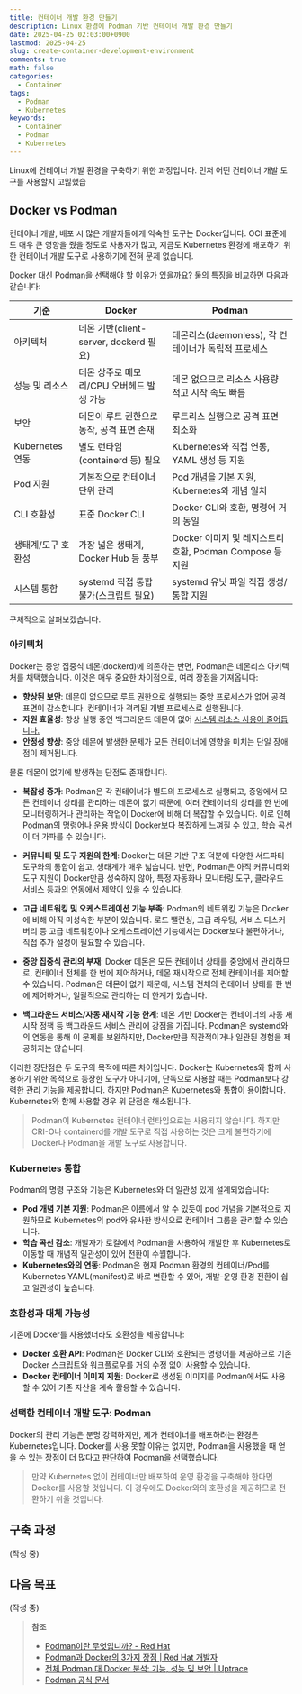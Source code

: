 ```yaml
---
title: 컨테이너 개발 환경 만들기
description: Linux 환경에 Podman 기반 컨테이너 개발 환경 만들기
date: 2025-04-25 02:03:00+0900
lastmod: 2025-04-25
slug: create-container-development-environment
comments: true
math: false
categories:
  - Container
tags:
  - Podman
  - Kubernetes
keywords:
  - Container
  - Podman
  - Kubernetes
---
```


Linux에 컨테이너 개발 환경을 구축하기 위한 과정입니다. 먼저 어떤 컨테이너 개발 도구를 사용할지 고믾했습

## Docker vs Podman

컨테이너 개발, 배포 시 많은 개발자들에게 익숙한 도구는 Docker입니다. OCI 표준에도 매우 큰 영향을 줬을 정도로 사용자가 많고, 지금도 Kubernetes 환경에 배포하기 위한 컨테이너 개발 도구로 사용하기에 전혀 문제 없습니다.

Docker 대신 Podman을 선택해야 할 이유가 있을까요? 둘의 특징을 비교하면 다음과 같습니다:

| 기준               | Docker                                    | Podman                                                   |
| ------------------ | ----------------------------------------- | -------------------------------------------------------- |
| 아키텍처           | 데몬 기반(client-server, dockerd 필요)    | 데몬리스(daemonless), 각 컨테이너가 독립적 프로세스      |
| 성능 및 리소스     | 데몬 상주로 메모리/CPU 오버헤드 발생 가능 | 데몬 없으므로 리소스 사용량 적고 시작 속도 빠름          |
| 보안               | 데몬이 루트 권한으로 동작, 공격 표면 존재 | 루트리스 실행으로 공격 표면 최소화                       |
| Kubernetes 연동    | 별도 런타임(containerd 등) 필요           | Kubernetes와 직접 연동, YAML 생성 등 지원                |
| Pod 지원           | 기본적으로 컨테이너 단위 관리             | Pod 개념을 기본 지원, Kubernetes와 개념 일치             |
| CLI 호환성         | 표준 Docker CLI                           | Docker CLI와 호환, 명령어 거의 동일                      |
| 생태계/도구 호환성 | 가장 넓은 생태계, Docker Hub 등 풍부      | Docker 이미지 및 레지스트리 호환, Podman Compose 등 지원 |
| 시스템 통합        | systemd 직접 통합 불가(스크립트 필요)     | systemd 유닛 파일 직접 생성/통합 지원                    |

구체적으로 살펴보겠습니다.

### 아키텍처

Docker는 중앙 집중식 데몬(dockerd)에 의존하는 반면, Podman은 데몬리스 아키텍처를 채택했습니다. 이것은 매우 중요한 차이점으로, 여러 장점을 가져옵니다:

- **향상된 보안**: 데몬이 없으므로 루트 권한으로 실행되는 중앙 프로세스가 없어 공격 표면이 감소합니다. 컨테이너가 격리된 개별 프로세스로 실행됩니다.
- **자원 효율성**: 항상 실행 중인 백그라운드 데몬이 없어 <u>시스템 리소스 사용이 줄어듭니다.</u>
- **안정성 향상**: 중앙 데몬에 발생한 문제가 모든 컨테이너에 영향을 미치는 단일 장애점이 제거됩니다.

물론 데몬이 없기에 발생하는 단점도 존재합니다.

- **복잡성 증가**: Podman은 각 컨테이너가 별도의 프로세스로 실행되고, 중앙에서 모든 컨테이너 상태를 관리하는 데몬이 없기 때문에, 여러 컨테이너의 상태를 한 번에 모니터링하거나 관리하는 작업이 Docker에 비해 더 복잡할 수 있습니다. 이로 인해 Podman의 명령어나 운용 방식이 Docker보다 복잡하게 느껴질 수 있고, 학습 곡선이 더 가파를 수 있습니다.

- **커뮤니티 및 도구 지원의 한계**: Docker는 데몬 기반 구조 덕분에 다양한 서드파티 도구와의 통합이 쉽고, 생태계가 매우 넓습니다. 반면, Podman은 아직 커뮤니티와 도구 지원이 Docker만큼 성숙하지 않아, 특정 자동화나 모니터링 도구, 클라우드 서비스 등과의 연동에서 제약이 있을 수 있습니다.

- **고급 네트워킹 및 오케스트레이션 기능 부족**: Podman의 네트워킹 기능은 Docker에 비해 아직 미성숙한 부분이 있습니다. 로드 밸런싱, 고급 라우팅, 서비스 디스커버리 등 고급 네트워킹이나 오케스트레이션 기능에서는 Docker보다 불편하거나, 직접 추가 설정이 필요할 수 있습니다.

- **중앙 집중식 관리의 부재**: Docker 데몬은 모든 컨테이너 상태를 중앙에서 관리하므로, 컨테이너 전체를 한 번에 제어하거나, 데몬 재시작으로 전체 컨테이너를 제어할 수 있습니다. Podman은 데몬이 없기 때문에, 시스템 전체의 컨테이너 상태를 한 번에 제어하거나, 일괄적으로 관리하는 데 한계가 있습니다.

- **백그라운드 서비스/자동 재시작 기능 한계**: 데몬 기반 Docker는 컨테이너의 자동 재시작 정책 등 백그라운드 서비스 관리에 강점을 가집니다. Podman은 systemd와의 연동을 통해 이 문제를 보완하지만, Docker만큼 직관적이거나 일관된 경험을 제공하지는 않습니다.

이러한 장단점은 두 도구의 목적에 따른 차이입니다. Docker는 Kubernetes와 함께 사용하기 위한 목적으로 등장한 도구가 아니기에, 단독으로 사용할 때는 Podman보다 강력한 관리 기능을 제공합니다. 하지만 Podman은 Kubernetes와 통합이 용이합니다. Kubernetes와 함께 사용할 경우 위 단점은 해소됩니다.

> Podman이 Kubernetes 컨테이너 런타임으로는 사용되지 않습니다. 하지만 CRI-O나 containerd를 개발 도구로 직접 사용하는 것은 크게 불편하기에 Docker나 Podman을 개발 도구로 사용합니다.

### Kubernetes 통합

Podman의 명령 구조와 기능은 Kubernetes와 더 일관성 있게 설계되었습니다:

- **Pod 개념 기본 지원**: Podman은 이름에서 알 수 있듯이 pod 개념을 기본적으로 지원하므로 Kubernetes의 pod와 유사한 방식으로 컨테이너 그룹을 관리할 수 있습니다.
- **학습 곡선 감소**: 개발자가 로컬에서 Podman을 사용하여 개발한 후 Kubernetes로 이동할 때 개념적 일관성이 있어 전환이 수월합니다.
- **Kubernetes와의 연동**: Podman은 현재 Podman 환경의 컨테이너/Pod를 Kubernetes YAML(manifest)로 바로 변환할 수 있어, 개발-운영 환경 전환이 쉽고 일관성이 높습니다.

### 호환성과 대체 가능성

기존에 Docker를 사용했더라도 호환성을 제공합니다:

- **Docker 호환 API**: Podman은 Docker CLI와 호환되는 명령어를 제공하므로 기존 Docker 스크립트와 워크플로우를 거의 수정 없이 사용할 수 있습니다.
- **Docker 컨테이너 이미지 지원**: Docker로 생성된 이미지를 Podman에서도 사용할 수 있어 기존 자산을 계속 활용할 수 있습니다.

### 선택한 컨테이너 개발 도구: Podman

Docker의 관리 기능은 분명 강력하지만, 제가 컨테이너를 배포하려는 환경은 Kubernetes입니다. Docker를 사용 못할 이유는 없지만, Podman을 사용했을 때 얻을 수 있는 장점이 더 많다고 판단하여 Podman을 선택했습니다.

> 만약 Kubernetes 없이 컨테이너만 배포하여 운영 환경을 구축해야 한다면 Docker를 사용할 것입니다. 이 경우에도 Docker와의 호환성을 제공하므로 전환하기 쉬울 것입니다.

## 구축 과정
(작성 중)

## 다음 목표
(작성 중)




> **참조**
> - [Podman이란 무엇입니까? - Red Hat](https://www.redhat.com/en/topics/containers/what-is-podman)
> - [Podman과 Docker의 3가지 장점 | Red Hat 개발자](https://developers.redhat.com/articles/2023/08/03/3-advantages-docker-podman#_3__better_tools_and_extensions)
> - [전체 Podman 대 Docker 분석: 기능, 성능 및 보안 | Uptrace](https://uptrace.dev/comparisons/podman-vs-docker)
> - [Podman 공식 문서](https://podman.io/docs/installation)
